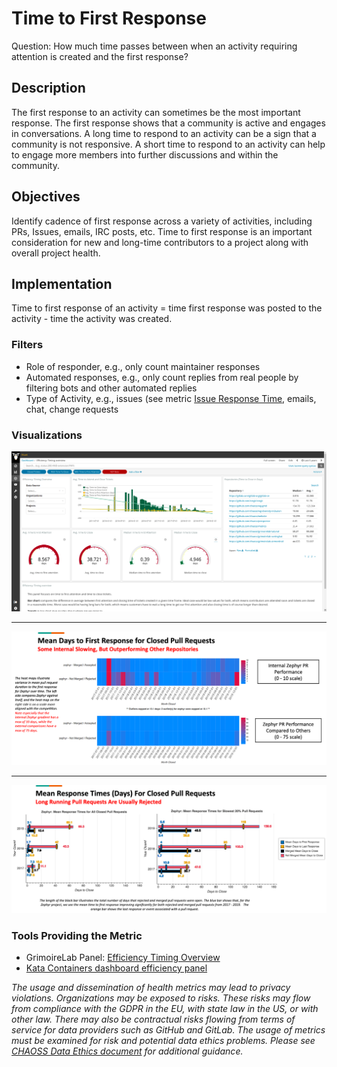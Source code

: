 # Time to First Response 

Question: How much time passes between when an activity requiring attention is created and the first response? 

## Description

The first response to an activity can sometimes be the most important response. The first response shows that a community is active and engages in conversations. A long time to respond to an activity can be a sign that a community is not responsive. A short time to respond to an activity can help to engage more members into further discussions and within the community.

## Objectives

Identify cadence of first response across a variety of activities, including PRs, Issues, emails, IRC posts, etc.  Time to first response is an important consideration for new and long-time contributors to a project along with overall project health. 

## Implementation

Time to first response of an activity = time first response was posted to the activity - time the activity was created. 

### Filters

* Role of responder, e.g., only count maintainer responses
* Automated responses, e.g., only count replies from real people by filtering bots and other automated replies
* Type of Activity, e.g., issues (see metric [Issue Response Time](https://chaoss.community/metric-issue-response-time/), emails, chat, change requests

### Visualizations

![GrimoireLab Panel: Efficiency Timing Overview](https://raw.githubusercontent.com/chaoss/wg-common/main/focus-areas/time/images/time-to-first-response_efficiency-timing-overview.png)

---------

![Augur Visualization: Time to First Response Heat Map ](https://raw.githubusercontent.com/chaoss/wg-common/main/focus-areas/time/images/time-to-first-response_augur-ttc-1.png)

---------

![Augur Visualization: Mean Response Times](https://raw.githubusercontent.com/chaoss/wg-common/main/focus-areas/time/images/time-to-first-response_augur-ttc-2.png)

### Tools Providing the Metric

* GrimoireLab Panel: [Efficiency Timing Overview](https://chaoss.github.io/grimoirelab-sigils/panels/efficiency-timing-overview/)
* [Kata Containers dashboard efficiency panel](https://katacontainers.biterg.io/app/kibana#/dashboard/cbbdd920-288c-11e9-b662-975152e57997)

*The usage and dissemination of health metrics may lead to privacy violations. Organizations may be exposed to risks. These risks may flow from compliance with the GDPR in the EU, with state law in the US, or with other law. There may also be contractual risks flowing from terms of service for data providers such as GitHub and GitLab. The usage of metrics must be examined for risk and potential data ethics problems. Please see [CHAOSS Data Ethics document](https://github.com/chaoss/community/blob/main/data-use-statement.md) for additional guidance.*


